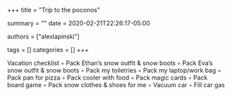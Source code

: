 +++
title = "Trip to the poconos"

summary = ""
date = 2020-02-21T22:26:17-05:00

authors = ["alexlapinski"]

tags = []
categories = []
+++

Vacation checklist
	◦	Pack Ethan’s snow outfit & snow boots
	◦	Pack Eva’s snow outfit & snow boots
	◦	Pack my toiletries 
	◦	Pack my laptop/work bag
	◦	Pack pan for pizza
	◦	Pack cooler with food
	◦	Pack magic cards
	◦	Pack board game
	◦	Pack snow clothes & shoes for me
	◦	Vacuum car
	◦	Fill car gas
